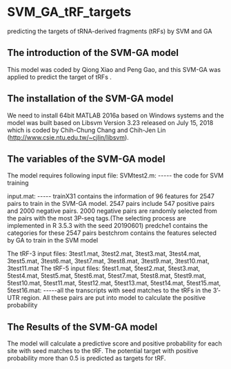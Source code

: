 # SVM_GA_tRF_targets
predicting the targets of tRNA-derived fragments (tRFs) by SVM and GA
## The introduction of the SVM-GA model 
This model was coded by Qiong Xiao and Peng Gao, and this SVM-GA was applied to predict the target of tRFs .
## The installation of the SVM-GA model 
We need to install 64bit MATLAB 2016a based on Windows systems and the model was built based on Libsvm Version 3.23 released on July 15, 2018 which is coded by Chih-Chung Chang and Chih-Jen Lin (http://www.csie.ntu.edu.tw/~cjlin/libsvm).
## The variables of the SVM-GA model 
The model requires following input file: 
SVMtest2.m:
----- the code for SVM training

input.mat:
----- trainX31 contains the information of 96 features for 2547 pairs to train in the SVM-GA model. 2547 pairs include 547 positive pairs and 2000 negative pairs. 2000 negative pairs are randomly selected from the pairs with the most 3P-seq tags.(The selecting process are implemented in R 3.5.3 with the seed 20190601)
predche1 contains the categories for these 2547 pairs
bestchrom contains the features selected by GA to train in the SVM model

The tRF-3 input files: 3test1.mat, 3test2.mat, 3test3.mat, 3test4.mat, 3test5.mat, 3test6.mat, 3test7.mat, 3test8.mat, 3test9.mat, 3test10.mat, 3test11.mat
The tRF-5 input files: 5test1.mat, 5test2.mat, 5test3.mat, 5test4.mat, 5test5.mat, 5test6.mat, 5test7.mat, 5test8.mat, 5test9.mat, 5test10.mat, 5test11.mat, 5test12.mat, 5test13.mat, 5test14.mat, 5test15.mat, 5test16.mat:
-----all the transcripts with seed matches to the tRFs in the 3’-UTR region. All these pairs are put into model to calculate the positive probability 
## The Results of the SVM-GA model 
The model will calculate a predictive score and positive probability for each site with seed matches to the tRF. The potential target with positive probability more than 0.5 is predicted as targets for tRF.
